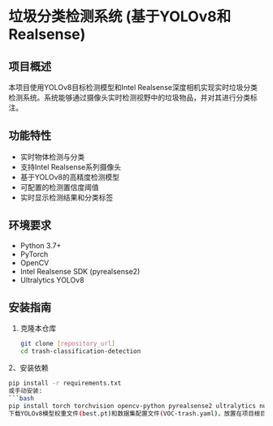 # 垃圾分类检测系统 (基于YOLOv8和Realsense)

## 项目概述
本项目使用YOLOv8目标检测模型和Intel Realsense深度相机实现实时垃圾分类检测系统。系统能够通过摄像头实时检测视野中的垃圾物品，并对其进行分类标注。

## 功能特性
- 实时物体检测与分类
- 支持Intel Realsense系列摄像头
- 基于YOLOv8的高精度检测模型
- 可配置的检测置信度阈值
- 实时显示检测结果和分类标签

## 环境要求
- Python 3.7+
- PyTorch
- OpenCV
- Intel Realsense SDK (pyrealsense2)
- Ultralytics YOLOv8

## 安装指南
1. 克隆本仓库
   ```bash
   git clone [repository_url]
   cd trash-classification-detection
2、安装依赖
   ```bash
pip install -r requirements.txt
或手动安装:
   ```bash
pip install torch torchvision opencv-python pyrealsense2 ultralytics numpy
下载YOLOv8模型权重文件(best.pt)和数据集配置文件(VOC-trash.yaml)，放置在项目根目录下
